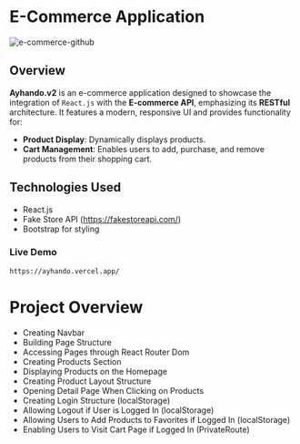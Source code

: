 # E-Commerce Application

![e-commerce-github](https://github.com/ayhanmetin/ayhando.v2/assets/108268012/9c115fda-98ab-4c30-a93a-d2d322cc06b4)


## Overview

**Ayhando.v2** is an e-commerce application designed to showcase the integration of `React.js` with the  **E-commerce API**, emphasizing its **RESTful** architecture. It features a modern, responsive UI and provides functionality for:
- **Product Display**: Dynamically displays products.
- **Cart Management**: Enables users to add, purchase, and remove products from their shopping cart.


## Technologies Used

- React.js
- Fake Store API (https://fakestoreapi.com/)
- Bootstrap for styling

### Live Demo

```
https://ayhando.vercel.app/
```
# Project Overview
- Creating Navbar
- Building Page Structure
- Accessing Pages through React Router Dom
- Creating Products Section
- Displaying Products on the Homepage
- Creating Product Layout Structure
- Opening Detail Page When Clicking on Products
- Creating Login Structure (localStorage)
- Allowing Logout if User is Logged In (localStorage)
- Allowing Users to Add Products to Favorites if Logged In (localStorage)
- Enabling Users to Visit Cart Page if Logged In (PrivateRoute)
